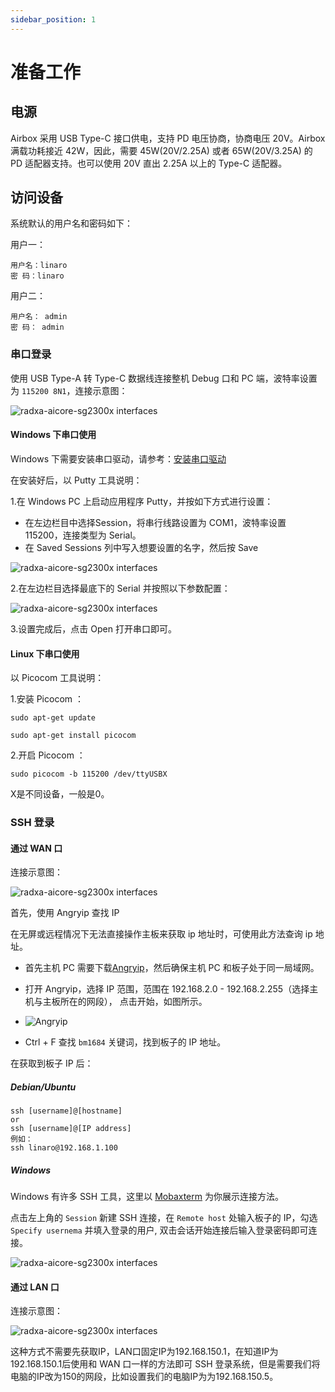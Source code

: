 ```yaml
---
sidebar_position: 1
---
```


# 准备工作

## 电源

Airbox 采用 USB Type-C 接口供电，支持 PD 电压协商，协商电压 20V。Airbox 满载功耗接近 42W，因此，需要 45W(20V/2.25A) 或者 65W(20V/3.25A) 的 PD 适配器支持。也可以使用 20V 直出 2.25A 以上的 Type-C 适配器。

## 访问设备

系统默认的用户名和密码如下：

用户一：

```
用户名：linaro
密 码：linaro
```

用户二：

```
用户名： admin
密 码： admin
```

### 串口登录

使用 USB Type-A 转 Type-C 数据线连接整机 Debug 口和 PC 端，波特率设置为 `115200 8N1`，连接示意图：

<img src="/img/airbox/connection-diagram-1.webp" alt="radxa-aicore-sg2300x interfaces" />

#### Windows 下串口使用

Windows 下需要安装串口驱动，请参考：[安装串口驱动](/sophon/airbox/getting-started/serial-driver-install)

在安装好后，以 Putty 工具说明：

1.在 Windows PC 上启动应用程序 Putty，并按如下方式进行设置：

- 在左边栏目中选择Session，将串行线路设置为 COM1，波特率设置 115200，连接类型为 Serial。
- 在 Saved Sessions 列中写入想要设置的名字，然后按 Save

<img src="/img/airbox/putty-setting-1.webp" alt="radxa-aicore-sg2300x interfaces" />

2.在左边栏目选择最底下的 Serial 并按照以下参数配置：

<img src="/img/airbox/putty-setting-2.webp" alt="radxa-aicore-sg2300x interfaces" />

3.设置完成后，点击 Open 打开串口即可。

#### Linux 下串口使用

以 Picocom 工具说明：

1.安装 Picocom ：

```
sudo apt-get update

sudo apt-get install picocom
```

2.开启 Picocom ：

```
sudo picocom -b 115200 /dev/ttyUSBX
```

X是不同设备，一般是0。

### SSH 登录

#### 通过 WAN 口

连接示意图：

<img src="/img/airbox/connection-diagram-2.webp" alt="radxa-aicore-sg2300x interfaces" />

首先，使用 Angryip 查找 IP

在无屏或远程情况下无法直接操作主板来获取 ip 地址时，可使用此方法查询 ip 地址。

- 首先主机 PC 需要下载[Angryip](https://angryip.org/download/)，然后确保主机 PC 和板子处于同一局域网。

- 打开 Angryip，选择 IP 范围，范围在 192.168.2.0 - 192.168.2.255（选择主机与主板所在的网段）， 点击开始，如图所示。

- ![Angryip](/img/configuration/ssh-Angryip.webp)

- Ctrl + F 查找 `bm1684` 关键词，找到板子的 IP 地址。

在获取到板子 IP 后：

##### Debian/Ubuntu

```
ssh [username]@[hostname]
or
ssh [username]@[IP address]
例如：
ssh linaro@192.168.1.100
```

##### Windows

Windows 有许多 SSH 工具，这里以 [Mobaxterm](https://mobaxterm.mobatek.net/) 为你展示连接方法。

点击左上角的 `Session` 新建 SSH 连接，在 `Remote host` 处输入板子的 IP，勾选 `Specify usernema` 并填入登录的用户, 双击会话开始连接后输入登录密码即可连接。

<img src="/img/airbox/angryip.webp" alt="radxa-aicore-sg2300x interfaces" />

#### 通过 LAN 口

连接示意图：

<img src="/img/airbox/connection-diagram-3.webp" alt="radxa-aicore-sg2300x interfaces" />

这种方式不需要先获取IP，LAN口固定IP为192.168.150.1，在知道IP为192.168.150.1后使用和 WAN 口一样的方法即可 SSH 登录系统，但是需要我们将电脑的IP改为150的网段，比如设置我们的电脑IP为为192.168.150.5。
